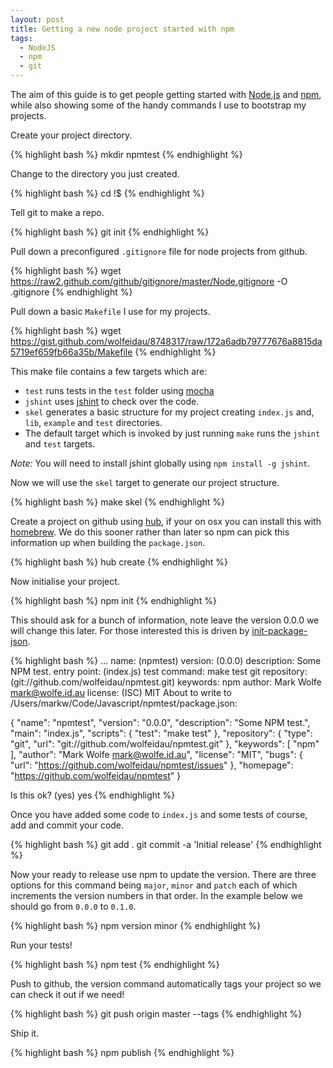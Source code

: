 ```yaml
---
layout: post
title: Getting a new node project started with npm
tags:
  - NodeJS
  - npm
  - git
---
```

The aim of this guide is to get people getting started with [Node.js](http://nodejs.org) and [npm](http://npmjs.org/), while also showing some of the handy commands I use to bootstrap my projects. 

Create your project directory.

{% highlight bash %}
mkdir npmtest
{% endhighlight %}

Change to the directory you just created.

{% highlight bash %}
cd !$ 
{% endhighlight %}

Tell git to make a repo.

{% highlight bash %}
git init
{% endhighlight %}

Pull down a preconfigured `.gitignore` file for node projects from github.

{% highlight bash %}
wget https://raw2.github.com/github/gitignore/master/Node.gitignore -O .gitignore
{% endhighlight %}

Pull down a basic `Makefile` I use for my projects.

{% highlight bash %}
wget https://gist.github.com/wolfeidau/8748317/raw/172a6adb79777676a8815da5719ef659fb66a35b/Makefile
{% endhighlight %}

This make file contains a few targets which are:

* `test` runs tests in the `test` folder using [mocha](visionmedia.github.io/mocha/)
* `jshint` uses [jshint](http://www.jshint.com/) to check over the code.
* `skel` generates a basic structure for my project creating `index.js` and, `lib`, `example` and `test` directories.
* The default target which is invoked by just running `make` runs the `jshint` and `test` targets.

*Note:* You will need to install jshint globally using `npm install -g jshint`.

Now we will use the `skel` target to generate our project structure.

{% highlight bash %}
make skel
{% endhighlight %}

Create a project on github using [hub](https://github.com/github/hub), if your on osx you can install this with [homebrew](https://github.com/Homebrew/homebrew). We do this sooner rather than later so npm can pick this information up when building the `package.json`.

{% highlight bash %}
hub create
{% endhighlight %}

Now initialise your project.

{% highlight bash %}
npm init
{% endhighlight %}

This should ask for a bunch of information, note leave the version 0.0.0 we will change this later. For those interested this is driven by [init-package-json](https://github.com/npm/init-package-json).

{% highlight bash %}
...
name: (npmtest)
version: (0.0.0)
description: Some NPM test.
entry point: (index.js)
test command: make test
git repository: (git://github.com/wolfeidau/npmtest.git)
keywords: npm
author: Mark Wolfe <mark@wolfe.id.au>
license: (ISC) MIT
About to write to /Users/markw/Code/Javascript/npmtest/package.json:

{
  "name": "npmtest",
  "version": "0.0.0",
  "description": "Some NPM test.",
  "main": "index.js",
  "scripts": {
    "test": "make test"
  },
  "repository": {
    "type": "git",
    "url": "git://github.com/wolfeidau/npmtest.git"
  },
  "keywords": [
    "npm"
  ],
  "author": "Mark Wolfe <mark@wolfe.id.au>",
  "license": "MIT",
  "bugs": {
    "url": "https://github.com/wolfeidau/npmtest/issues"
  },
  "homepage": "https://github.com/wolfeidau/npmtest"
}

Is this ok? (yes) yes
{% endhighlight %}

Once you have added some code to `index.js` and some tests of course, add and commit your code.

{% highlight bash %}
git add .
git commit -a 'Initial release'
{% endhighlight %}

Now your ready to release use npm to update the version. There are three options for this command being `major`, `minor` and `patch` each of which increments the version numbers in that order. In the example below we should go from `0.0.0` to `0.1.0`.

{% highlight bash %}
npm version minor
{% endhighlight %}

Run your tests!

{% highlight bash %}
npm test
{% endhighlight %}

Push to github, the version command automatically tags your project so we can check it out if we need!

{% highlight bash %}
git push origin master --tags
{% endhighlight %}

Ship it.

{% highlight bash %}
npm publish
{% endhighlight %}
